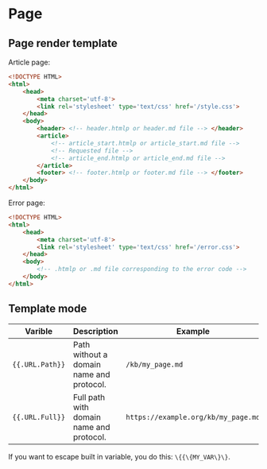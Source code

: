 # Page
## Page render template
Article page:
```html
<!DOCTYPE HTML>
<html>
	<head>
		<meta charset='utf-8'>
		<link rel='stylesheet' type='text/css' href='/style.css'>
	</head>
	<body>
		<header> <!-- header.htmlp or header.md file --> </header>
		<article>
			<!-- article_start.htmlp or article_start.md file -->
			<!-- Requested file -->
			<!-- article_end.htmlp or article_end.md file -->
		</article>
		<footer> <!-- footer.htmlp or footer.md file --> </footer>
	</body>
</html>
```

Error page:
```html
<!DOCTYPE HTML>
<html>
	<head>
		<meta charset='utf-8'>
		<link rel='stylesheet' type='text/css' href='/error.css'>
	</head>
	<body>
		<!-- .htmlp or .md file corresponding to the error code -->
	</body>
</html>
```


## Template mode
| Varible         |  Description                              | Example                             |
| --------------- | ------------------------------------------| ----------------------------------- |
| `{{.URL.Path}}` | Path without a domain name and protocol. | `/kb/my_page.md`                    |
| `{{.URL.Full}}` | Full path with domain name and protocol. | `https://example.org/kb/my_page.md` |

If you want to escape built in variable, you do this: `\{{\{MY_VAR\}\}`.
